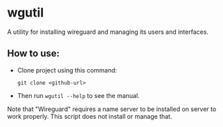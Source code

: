 # wgutil
A utility for installing wireguard and managing its users and interfaces.

## How to use:

* Clone project using this command: 

    `git clone <github-url>`

* Then run `wgutil --help` to see the manual.

Note that "Wireguard" requires a name server to be installed on server to work properly. This script does not install or manage that.